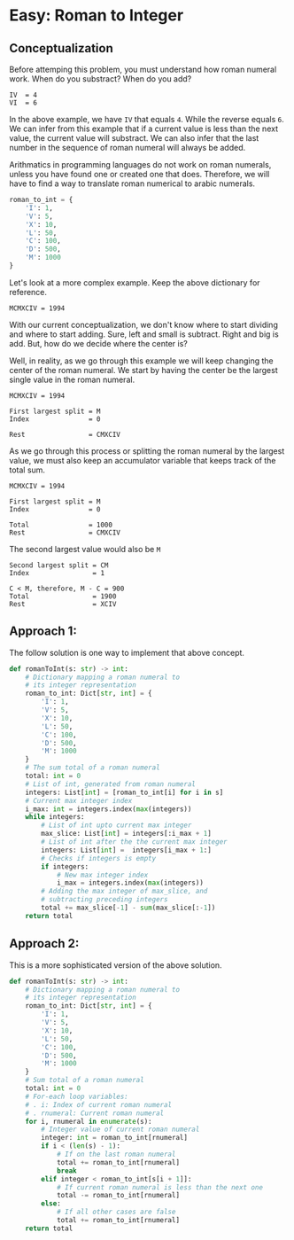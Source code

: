 # Easy: Roman to Integer

## Conceptualization

Before attemping this problem, you must understand how roman numeral work. When do you substract? When do you add?

```
IV  = 4
VI  = 6
```

In the above example, we have `IV` that equals `4`. While the reverse equals `6`. We can infer from this example that if a current value is less than the next value, the current value will substract. We can also infer that the last number in the sequence of roman numeral will always be added.

Arithmatics in programming languages do not work on roman numerals, unless you have found one or created one that does. Therefore, we will have to find a way to translate roman numerical to arabic numerals.

```python
roman_to_int = {
    'I': 1,
    'V': 5,
    'X': 10,
    'L': 50,
    'C': 100,
    'D': 500,
    'M': 1000
}
```

Let's look at a more complex example. Keep the above dictionary for reference.

```
MCMXCIV = 1994
```

With our current conceptualization, we don't know where to start dividing and where to start adding. Sure, left and small is subtract. Right and big is add. But, how do we decide where the center is?

Well, in reality, as we go through this example we will keep changing the center of the roman numeral. We start by having the center be the largest single value in the roman numeral.

```
MCMXCIV = 1994

First largest split = M
Index               = 0

Rest                = CMXCIV
```

As we go through this process or splitting the roman numeral by the largest value, we must also keep an accumulator variable that keeps track of the total sum.

```
MCMXCIV = 1994

First largest split = M
Index               = 0

Total               = 1000
Rest                = CMXCIV
```

The second largest value would also be `M`

```
Second largest split = CM
Index                = 1

C < M, therefore, M - C = 900
Total                = 1900
Rest                 = XCIV
```

## Approach 1:

The follow solution is one way to implement that above concept.

```python
def romanToInt(s: str) -> int:
    # Dictionary mapping a roman numeral to 
    # its integer representation
	roman_to_int: Dict[str, int] = {
        'I': 1,
        'V': 5,
        'X': 10,
        'L': 50,
        'C': 100,
        'D': 500,
        'M': 1000
    }
	# The sum total of a roman numeral
    total: int = 0
	# List of int, generated from roman numeral
    integers: List[int] = [roman_to_int[i] for i in s]
    # Current max integer index
    i_max: int = integers.index(max(integers)) 
    while integers:
        # List of int upto current max integer
        max_slice: List[int] = integers[:i_max + 1]
        # List of int after the the current max integer
        integers: List[int] =  integers[i_max + 1:]
        # Checks if integers is empty
        if integers:
            # New max integer index
            i_max = integers.index(max(integers))
		# Adding the max integer of max_slice, and 
        # subtracting preceding integers
        total += max_slice[-1] - sum(max_slice[:-1])
    return total 
```

## Approach 2:

This is a more sophisticated version of the above solution.

```python
def romanToInt(s: str) -> int:
    # Dictionary mapping a roman numeral to 
    # its integer representation
    roman_to_int: Dict[str, int] = {
        'I': 1,
        'V': 5,
        'X': 10,
        'L': 50,
        'C': 100,
        'D': 500,
        'M': 1000
    }
	# Sum total of a roman numeral
    total: int = 0
	# For-each loop variables:
   	# . i: Index of current roman numeral
    # . rnumeral: Current roman numeral
    for i, rnumeral in enumerate(s):
        # Integer value of current roman numeral
        integer: int = roman_to_int[rnumeral]
        if i < (len(s) - 1):
            # If on the last roman numeral
            total += roman_to_int[rnumeral]
            break
        elif integer < roman_to_int[s[i + 1]]:
            # If current roman numeral is less than the next one
            total -= roman_to_int[rnumeral]
        else:
            # If all other cases are false
            total += roman_to_int[rnumeral]
    return total

```

